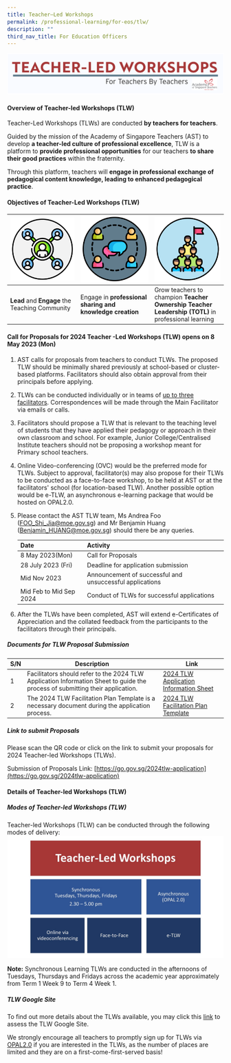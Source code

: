 ```yaml
---
title: Teacher–Led Workshops
permalink: /professional-learning/for-eos/tlw/
description: ""
third_nav_title: For Education Officers
---
```

![TLW Banner](/images/tlw%20banner.png)

#### Overview of Teacher-led Workshops (TLW)

Teacher-Led Workshops (TLWs) are conducted **by teachers for teachers**. 

Guided by the mission of the Academy of Singapore Teachers (AST) to develop **a teacher-led culture of professional excellence**, TLW is a platform to **provide professional opportunities** for our teachers **to share their good practices** within the fraternity.

Through this platform, teachers will **engage in professional exchange of pedagogical content knowledge, leading to enhanced pedagogical practice**.


#### Objectives of Teacher-Led Workshops (TLW)



| ![](/images/2023%20designs-02.png)| ![](/images/2023%20designs-01.png) | ![](/images/2023%20designs-03.png) |
| -------- | -------- | -------- |
| **Lead** and **Engage** the Teaching Community | Engage in **professional sharing and knowledge creation** | Grow teachers to champion **Teacher Ownership Teacher Leadership (TOTL)** in professional learning   |

#### Call for Proposals for 2024 Teacher -Led Workshops (TLW) opens on 8 May 2023 (Mon)

1. AST calls for proposals from teachers to conduct TLWs. The proposed TLW should be minimally shared previously at school-based or cluster-based platforms. Facilitators should also obtain approval from their principals before applying. 
2.	TLWs can be conducted individually or in teams of <u>up to three facilitators</u>. Correspondences will be made through the Main Facilitator via emails or calls. 
3.	Facilitators should propose a TLW that is relevant to the teaching level of students that they have applied their pedagogy or approach in their own classroom and school. For example, Junior College/Centralised Institute teachers should not be proposing a workshop meant for Primary school teachers. 
4. Online Video-conferencing (OVC) would be the preferred mode for TLWs. Subject to approval, facilitator(s) may also propose for their TLWs to be conducted as a face-to-face workshop, to be held at AST or at the facilitators' school (for location-based TLW). Another possible option would be e-TLW, an asynchronous e-learning package that would be hosted on OPAL2.0.
6. Please contact the AST TLW team, Ms Andrea Foo (FOO_Shi_Jia@moe.gov.sg) and Mr Benjamin Huang (Benjamin_HUANG@moe.gov.sg) should there be any queries. 

    | **Date**                           | **Activity**                                                    |
    |------------------------------------|-----------------------------------------------------------------|
    |     8 May 2023(Mon)                |     Call   for Proposals                                        |
    |     28 July 2023 (Fri)             |     Deadline for application submission                         |
    |     Mid Nov 2023                   |     Announcement of successful and unsuccessful applications    |
    |     Mid Feb to Mid     Sep 2024    |     Conduct of TLWs for successful applications                 |
6. After the TLWs have been completed, AST will extend e-Certificates of Appreciation and the collated feedback from the participants to the facilitators through their principals. 

##### Documents for TLW Proposal Submission

| **S/N** | **Description**                                                                                                                   | **Link**                                                            |
|----------------|------------------------------------------------------------------------------------------------------------------------------------------|----------------------------------------------------------------------------|
| 1              |     Facilitators   should refer to the 2024 TLW Application Information Sheet to guide the   process of submitting their application.    |    [2024 TLW Application Information Sheet](https://go.gov.sg/2024tlwproposalsubmissioninfosheet)    |
| 2              |     The 2024 TLW   Facilitation Plan Template is a necessary document during the application   process.                                  |     [2024 TLW Facilitation Plan Template](https://go.gov.sg/2024tlwfacilitationplantemplate)       |

##### Link to submit Proposals
Please scan the QR code or click on the link to submit your proposals for  2024 Teacher-led Workshops (TLWs).

Submission of Proposals Link: [https://go.gov.sg/2024tlw-application](https://go.gov.sg/2024tlw-application)

#### Details of Teacher-led Workshops (TLW)

##### Modes of Teacher-led Workshops (TLW)

Teacher-led Workshops (TLW) can be conducted through the following modes of delivery: 
![](/images/tlwtable1v2.jpg)

**Note:** Synchronous Learning TLWs are conducted in the afternoons of Tuesdays, Thursdays and Fridays across the academic year approximately from Term 1 Week 9 to Term 4 Week 1. 

##### TLW Google Site

To find out more details about the TLWs available, you may click this [link](https://go.gov.sg/ast-tlw-gsite) to assess the TLW Google Site.

We strongly encourage all teachers to promptly sign up for TLWs via [OPAL2.0](https://www.opal2.moe.edu.sg) if you are interested in the TLWs, as the number  of places are  limited and they are on a                            first-come-first-served basis!